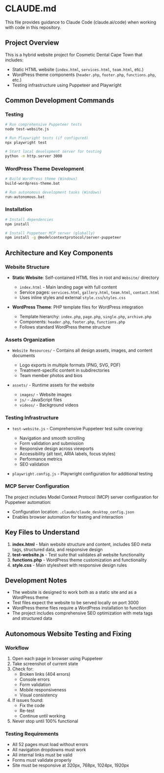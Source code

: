 # CLAUDE.md

This file provides guidance to Claude Code (claude.ai/code) when working with code in this repository.

## Project Overview

This is a hybrid website project for Cosmetic Dental Cape Town that includes:
- Static HTML website (`index.html`, `services.html`, `team.html`, etc.)
- WordPress theme components (`header.php`, `footer.php`, `functions.php`, etc.)
- Testing infrastructure using Puppeteer and Playwright

## Common Development Commands

### Testing
```bash
# Run comprehensive Puppeteer tests
node test-website.js

# Run Playwright tests (if configured)
npx playwright test

# Start local development server for testing
python -m http.server 3000
```

### WordPress Theme Development
```bash
# Build WordPress theme (Windows)
build-wordpress-theme.bat

# Run autonomous development tasks (Windows)
run-autonomous.bat
```

### Installation
```bash
# Install dependencies
npm install

# Install Puppeteer MCP server (globally)
npm install -g @modelcontextprotocol/server-puppeteer
```

## Architecture and Key Components

### Website Structure
- **Static Website**: Self-contained HTML files in root and `Website/` directory
  - `index.html` - Main landing page with full content
  - Service pages: `services.html`, `gallery.html`, `team.html`, `contact.html`
  - Uses inline styles and external `style.css`/`styles.css`

- **WordPress Theme**: PHP template files for WordPress integration
  - Template hierarchy: `index.php`, `page.php`, `single.php`, `archive.php`
  - Components: `header.php`, `footer.php`, `functions.php`
  - Follows standard WordPress theme structure

### Assets Organization
- `Website Resources/` - Contains all design assets, images, and content documents
  - Logo exports in multiple formats (PNG, SVG, PDF)
  - Treatment-specific content in subdirectories
  - Team member photos and bios
  
- `assets/` - Runtime assets for the website
  - `images/` - Website images
  - `js/` - JavaScript files
  - `videos/` - Background videos

### Testing Infrastructure
- `test-website.js` - Comprehensive Puppeteer test suite covering:
  - Navigation and smooth scrolling
  - Form validation and submission
  - Responsive design across viewports
  - Accessibility (alt text, ARIA labels, focus styles)
  - Performance metrics
  - SEO validation

- `playwright.config.js` - Playwright configuration for additional testing

### MCP Server Configuration
The project includes Model Context Protocol (MCP) server configuration for Puppeteer automation:
- Configuration location: `.claude/claude_desktop_config.json`
- Enables browser automation for testing and interaction

## Key Files to Understand

1. **index.html** - Main website structure and content, includes SEO meta tags, structured data, and responsive design
2. **test-website.js** - Test suite that validates all website functionality
3. **functions.php** - WordPress theme customization and functionality
4. **style.css** - Main stylesheet with responsive design rules

## Development Notes

- The website is designed to work both as a static site and as a WordPress theme
- Test files expect the website to be served locally on port 3000
- WordPress theme files require a WordPress installation to function
- The project includes comprehensive SEO optimization with meta tags and structured data

## Autonomous Website Testing and Fixing

### Workflow
1. Open each page in browser using Puppeteer
2. Take screenshot of current state
3. Check for:
   - Broken links (404 errors)
   - Console errors
   - Form validation
   - Mobile responsiveness
   - Visual consistency
4. If issues found:
   - Fix the code
   - Re-test
   - Continue until working
5. Never stop until 100% functional

### Testing Requirements
- All 52 pages must load without errors
- All navigation dropdowns must work
- All internal links must be valid
- Forms must validate properly
- Site must be responsive at 320px, 768px, 1024px, 1920px